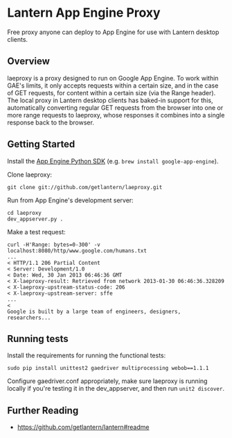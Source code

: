 # Lantern App Engine Proxy

Free proxy anyone can deploy to App Engine for use with Lantern desktop
clients.


## Overview

laeproxy is a proxy designed to run on Google App Engine. To work within GAE's
limits, it only accepts requests within a certain size, and in the case of GET
requests, for content within a certain size (via the Range header). The local
proxy in Lantern desktop clients has baked-in support for this,
automatically converting regular GET requests from the browser into one or more
range requests to laeproxy, whose responses it combines into a single response
back to the browser.


## Getting Started

Install the [App Engine Python SDK](https://developers.google.com/appengine/downloads#Google_App_Engine_SDK_for_Python)
(e.g. `brew install google-app-engine`).

Clone laeproxy:

    git clone git://github.com/getlantern/laeproxy.git

Run from App Engine's development server:

    cd laeproxy
    dev_appserver.py .

Make a test request:

    curl -H'Range: bytes=0-300' -v localhost:8080/http/www.google.com/humans.txt
    ...
    < HTTP/1.1 206 Partial Content
    < Server: Development/1.0
    < Date: Wed, 30 Jan 2013 06:46:36 GMT
    < X-laeproxy-result: Retrieved from network 2013-01-30 06:46:36.328209
    < X-laeproxy-upstream-status-code: 206
    < X-laeproxy-upstream-server: sffe
    ...
    <
    Google is built by a large team of engineers, designers, researchers...
    

## Running tests

Install the requirements for running the functional tests:

    sudo pip install unittest2 gaedriver multiprocessing webob==1.1.1

Configure gaedriver.conf appropriately,
make sure laeproxy is running locally if you're testing it in the dev\_appserver,
and then run `unit2 discover`.


## Further Reading

- https://github.com/getlantern/lantern#readme
